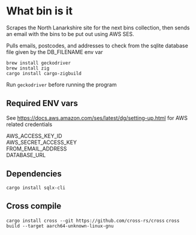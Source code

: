# What bin is it

Scrapes the North Lanarkshire site for the next bins collection, then sends an email with the bins to be put out using AWS SES.

Pulls emails, postcodes, and addresses to check from the sqlite database file given by the DB_FILENAME env var

```
brew install geckodriver
brew install zig
cargo install cargo-zigbuild
```

Run ```geckodriver``` before running the program



## Required ENV vars
See https://docs.aws.amazon.com/ses/latest/dg/setting-up.html for AWS related credentials

AWS_ACCESS_KEY_ID  
AWS_SECRET_ACCESS_KEY  
FROM_EMAIL_ADDRESS  
DATABASE_URL

## Dependencies
```cargo install sqlx-cli```

## Cross compile
```cargo install cross --git https://github.com/cross-rs/cross```
```cross build --target aarch64-unknown-linux-gnu```
